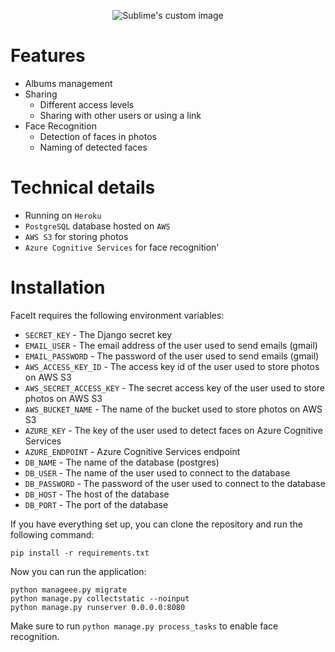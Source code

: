 <p align="center">
  <img src="https://user-images.githubusercontent.com/36517134/173432372-6757b6b5-7a9e-4832-a3d9-437f863e5fe2.png" alt="Sublime's custom image"/>
</p>

# Features

- Albums management
- Sharing
    - Different access levels
    - Sharing with other users or using a link
- Face Recognition
    - Detection of faces in photos
    - Naming of detected faces

# Technical details

- Running on `Heroku`
- `PostgreSQL` database hosted on `AWS`
- `AWS S3` for storing photos
- `Azure Cognitive Services` for face recognition'

# Installation

FaceIt requires the following environment variables:

- `SECRET_KEY` - The Django secret key
- `EMAIL_USER` - The email address of the user used to send emails (gmail)
- `EMAIL_PASSWORD` - The password of the user used to send emails (gmail)
- `AWS_ACCESS_KEY_ID` - The access key id of the user used to store photos on AWS S3
- `AWS_SECRET_ACCESS_KEY` - The secret access key of the user used to store photos on AWS S3
- `AWS_BUCKET_NAME` - The name of the bucket used to store photos on AWS S3
- `AZURE_KEY` - The key of the user used to detect faces on Azure Cognitive Services
- `AZURE_ENDPOINT` - Azure Cognitive Services endpoint
- `DB_NAME` - The name of the database (postgres)
- `DB_USER` - The name of the user used to connect to the database
- `DB_PASSWORD` - The password of the user used to connect to the database
- `DB_HOST` - The host of the database
- `DB_PORT` - The port of the database

If you have everything set up, you can clone the repository and run the following command:

`pip install -r requirements.txt`

Now you can run the application:

```
python manageee.py migrate
python manage.py collectstatic --noinput
python manage.py runserver 0.0.0.0:8080
```

Make sure to run `python manage.py process_tasks` to enable face recognition.